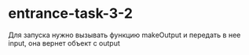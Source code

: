 # entrance-task-3-2

Для запуска нужно вызывать функцию makeOutput и передать в нее input, она вернет объект с output
